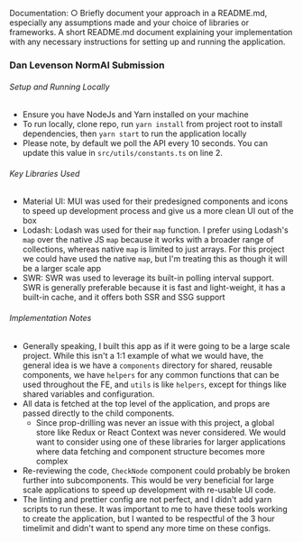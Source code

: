 Documentation:
○ Briefly document your approach in a README.md, especially any assumptions made and your
choice of libraries or frameworks.
A short README.md document explaining your implementation with any necessary instructions for
setting up and running the application.

### Dan Levenson NormAI Submission
###### Setup and Running Locally
- Ensure you have NodeJs and Yarn installed on your machine
- To run locally, clone repo, run `yarn install` from project root to install dependencies, then `yarn start` to run the application locally
- Please note, by default we poll the API every 10 seconds.  You can update this value in `src/utils/constants.ts` on line 2.

###### Key Libraries Used
- Material UI: MUI was used for their predesigned components and icons to speed up development process and give us a more clean UI out of the box
- Lodash:  Lodash was used for their `map` function.  I prefer using Lodash's `map` over the native JS `map` because it works with a broader range of collections, whereas native `map` is limited to just arrays.  For this project we could have used the native `map`, but I'm treating this as though it will be a larger scale app
- SWR: SWR was used to leverage its built-in polling interval support.  SWR is generally preferable because it is fast and light-weight, it has a built-in cache, and it offers both SSR and SSG support

###### Implementation Notes
- Generally speaking, I built this app as if it were going to be a large scale project.  While this isn't a 1:1 example of what we would have, the general idea is we have a `components` directory for shared, reusable components, we have `helpers` for any common functions that can be used throughout the FE, and `utils` is like `helpers`, except for things like shared variables and configuration.
- All data is fetched at the top level of the application, and props are passed directly to the child components.
  - Since prop-drilling was never an issue with this project, a global store like Redux or React Context was never considered.  We would want to consider using one of these libraries for larger applications where data fetching and component structure becomes more complex
- Re-reviewing the code, `CheckNode` component could probably be broken further into subcomponents.  This would be very beneficial for large scale applications to speed up development with re-usable UI code.
- The linting and prettier config are not perfect, and I didn't add yarn scripts to run these.  It was important to me to have these tools working to create the application, but I wanted to be respectful of the 3 hour timelimit and didn't want to spend any more time on these configs.
